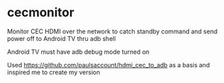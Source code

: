 # cecmonitor
Monitor CEC HDMI over the network to catch standby command and send power off to Android TV thru adb shell

Android TV must have adb debug mode turned on

Used https://github.com/paulsaccount/hdmi_cec_to_adb as a basis and inspired me to create my version
